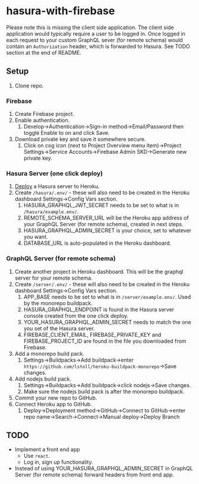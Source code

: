 # hasura-with-firebase

Please note this is missing the client side application. The client side application would typically require a user to be logged in. Once logged in each request to your custom GraphQL sever (for remote schema) would contain an `Authorization` header, which is forwarded to Hasura. See TODO section at the end of README.

## Setup

1. Clone repo.

### Firebase

1. Create Firebase project.
2. Enable authentication.
   1. Develop->Authentication->Sign-in method->Email/Password then toggle Enable to on and click Save.
3. Download private key and save it somewhere secure.
   1. Click on cog icon (next to Project Overview menu item)->Project Settings->Service Accounts->Firebase Admin SKD->Generate new private key.

### Hasura Server (one click deploy)

1. [Deploy](https://docs.hasura.io/1.0/graphql/manual/getting-started/heroku-simple.html) a Hasura server to Heroku.   
2. Create `/hasura/.env/` - these will also need to be created in the Heroku dashboard Settings->Config Vars section.
   1. HASURA_GRAPHQL_JWT_SECRET needs to be set to what is in `/hasura/example.env/`.
   2. REMOTE_SCHEMA_SERVER_URL will be the Heroku app address of your GraphQL Server (for remote schema), created in next steps.
   3. HASURA_GRAPHQL_ADMIN_SECRET is your choice, set to whatever you want.
   4. DATABASE_URL is auto-populated in the Heroku dashboard.

### GraphQL Server (for remote schema)

1. Create another project in Heroku dashboard. This will be the graphql server for your remote schema.
2. Create `/server/.env/` - these will also need to be created in the Heroku dashboard Settings->Config Vars section.
   1. APP_BASE needs to be set to what is in `/server/example.env/`. Used by the monorepo buildpack.
   2. HASURA_GRAPHQL_ENDPOINT is found in the Hasura server console created from the one click deploy.
   3. YOUR_HASURA_GRAPHQL_ADMIN_SECRET needs to match the one you set of the Hasura server.
   5. FIREBASE_CLIENT_EMAIL, FIREBASE_PRIVATE_KEY and FIREBASE_PROJECT_ID are found in the file you downloaded from Firebase.
3. Add a monorepo build pack.
   1. Settings->Buildpacks->Add buildpack->enter `https://github.com/lstoll/heroku-buildpack-monorepo`->Save changes.
4. Add nodejs build pack.
   1. Settings->Buildpacks->Add buildpack->click nodejs->Save changes.
   2. Make sure the nodejs build pack is after the monorepo buildpack.
5. Commit your new repo to GitHub.
6. Connect Heroku app to GitHub.
   1. Deploy->Deployment method->GitHub->Connect to GitHub->enter repo name->Search->Connect->Manual deploy->Deploy Branch

## TODO

- Implement a front end app
  - Use `react`.
  - Log in, sign up functionality.
- Instead of using YOUR_HASURA_GRAPHQL_ADMIN_SECRET in GraphQL Server (for remote schema) forward headers from front end app.
